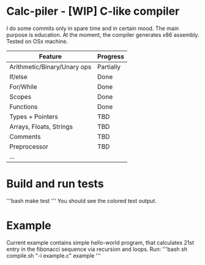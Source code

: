 # Calc-piler - [WIP] C-like compiler

I do some commits only in spare time and in certain mood. The main purpose is education.
At the moment, the compiler generates x86 assembly. Tested on OSx machine.

| Feature                     | Progress  |
|-----------------------------|-----------|
| Arithmetic/Binary/Unary ops | Partially |
| If/else                     | Done      |
| For/While                   | Done      |
| Scopes                      | Done      |
| Functions                   | Done      |
| Types + Pointers            | TBD       |
| Arrays, Floats, Strings     | TBD       |
| Comments                    | TBD       |
| Preprocessor                | TBD       |
| ...                         |           |


# Build and run tests
'''bash
    make test
'''
You should see the colored test output.

# Example
Current example contains simple hello-world program, that calculates 21st entry in the fibonacci sequence via recursion and loops.
Run:
'''bash
    sh compile.sh "-i example.c" example
'''
